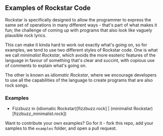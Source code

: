 ## Examples of Rockstar Code

Rockstar is specifically designed to allow the programmer to express the same set of operations in many different ways - that's part of what makes it fun; the challenge of coming up with programs that also look like vaguely plausible rock lyrics.

This can make it kinda hard to work out exactly what's going on, so for examples, we tend to use two different styles of Rockstar code. One is what we call *minimalist Rockstar*, which avoids the more esoteric features of the language in favour of something that's clear and succint, with copious use of comments to explain what's going on. 

The other is known as *idiomatic Rockstar*, where we encourage developers to use all the capabilities of the language to create programs that are also rock songs.

### Examples

* Fizzbuzz in (idiomatic Rockstar)[fizzbuzz.rock] | (minimalist Rockstar)[fizzbuzz_minimalist.rock])

Want to contribute your own examples? Go for it - fork this repo, add your samples to the `examples` folder, and open a pull request.

